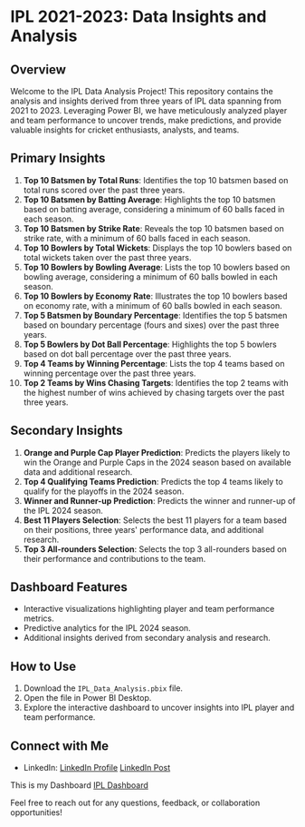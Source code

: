 # IPL 2021-2023: Data Insights and Analysis

## Overview
Welcome to the IPL Data Analysis Project! This repository contains the analysis and insights derived from three years of IPL data spanning from 2021 to 2023. Leveraging Power BI, we have meticulously analyzed player and team performance to uncover trends, make predictions, and provide valuable insights for cricket enthusiasts, analysts, and teams.

## Primary Insights
1. **Top 10 Batsmen by Total Runs**: Identifies the top 10 batsmen based on total runs scored over the past three years.
2. **Top 10 Batsmen by Batting Average**: Highlights the top 10 batsmen based on batting average, considering a minimum of 60 balls faced in each season.
3. **Top 10 Batsmen by Strike Rate**: Reveals the top 10 batsmen based on strike rate, with a minimum of 60 balls faced in each season.
4. **Top 10 Bowlers by Total Wickets**: Displays the top 10 bowlers based on total wickets taken over the past three years.
5. **Top 10 Bowlers by Bowling Average**: Lists the top 10 bowlers based on bowling average, considering a minimum of 60 balls bowled in each season.
6. **Top 10 Bowlers by Economy Rate**: Illustrates the top 10 bowlers based on economy rate, with a minimum of 60 balls bowled in each season.
7. **Top 5 Batsmen by Boundary Percentage**: Identifies the top 5 batsmen based on boundary percentage (fours and sixes) over the past three years.
8. **Top 5 Bowlers by Dot Ball Percentage**: Highlights the top 5 bowlers based on dot ball percentage over the past three years.
9. **Top 4 Teams by Winning Percentage**: Lists the top 4 teams based on winning percentage over the past three years.
10. **Top 2 Teams by Wins Chasing Targets**: Identifies the top 2 teams with the highest number of wins achieved by chasing targets over the past three years.

## Secondary Insights
1. **Orange and Purple Cap Player Prediction**: Predicts the players likely to win the Orange and Purple Caps in the 2024 season based on available data and additional research.
2. **Top 4 Qualifying Teams Prediction**: Predicts the top 4 teams likely to qualify for the playoffs in the 2024 season.
3. **Winner and Runner-up Prediction**: Predicts the winner and runner-up of the IPL 2024 season.
4. **Best 11 Players Selection**: Selects the best 11 players for a team based on their positions, three years' performance data, and additional research.
5. **Top 3 All-rounders Selection**: Selects the top 3 all-rounders based on their performance and contributions to the team.

## Dashboard Features
- Interactive visualizations highlighting player and team performance metrics.
- Predictive analytics for the IPL 2024 season.
- Additional insights derived from secondary analysis and research.

## How to Use
1. Download the `IPL_Data_Analysis.pbix` file.
2. Open the file in Power BI Desktop.
3. Explore the interactive dashboard to uncover insights into IPL player and team performance.

## Connect with Me
- LinkedIn: [LinkedIn Profile](www.linkedin.com/in/amit-sharma-294642251) [LinkedIn Post](https://www.linkedin.com/posts/amit-sharma-294642251_ipl-2021-2023-data-insights-and-analysis-activity-7181262497314652160-uJ_W?utm_source=share&utm_medium=member_desktop)



This is my Dashboard [IPL Dashboard](https://www.novypro.com/project/ipl-2021-2023-performance-data-insights-and-analysis)

Feel free to reach out for any questions, feedback, or collaboration opportunities!



